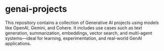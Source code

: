 # genai-projects
This repository contains a collection of Generative AI projects using models like OpenAI, Gemini, and Cohere. It includes use cases such as text generation, summarization, embeddings, vector search, and multi-agent systems—ideal for learning, experimentation, and real-world GenAI applications.
